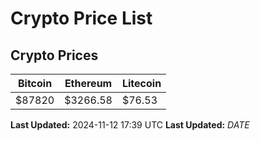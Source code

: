 # Crypto Price List

## Crypto Prices
| Bitcoin | Ethereum | Litecoin |
| ------- | -------- | -------- |
| $87820 | $3266.58 | $76.53 |
**Last Updated:** 2024-11-12 17:39 UTC
**Last Updated:** $DATE$
